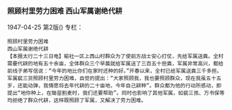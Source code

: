 ### 照顾村里劳力困难  西山军属谢绝代耕

1947-04-25
第2版()
专栏：

    照顾村里劳力困难
    西山军属谢绝代耕
    【本报太行二十三日电】榆社一区上西山村群众为了使前方战士安心打仗，先给军属送粪。全村需要代耕的地有五十余亩，全体群众三个早晨就给军属送了三百五十担粪，军属非常高兴，都给前线子弟写信说：“今年的地比你们在家时还种的好。”开春以来，全村已给军属送粪三千多担。军属裴三货照顾村里劳力困难，自觉的提出：“大家照顾我，我也要照顾群众，现在我虽五十五岁，还能动弹，我情愿将去年代耕的二十亩地，今年自己耕种”。群众都为他的行动所感动，即提出“地你种上，在锄苗割麦时，我们还要帮助”。同时也影响了其他军属，如裴三孩、万书保等均拒绝了群众代耕，这样既照顾了军属，又解决了劳力困难。
